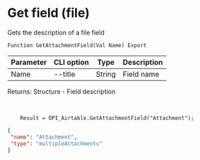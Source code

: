 ﻿---
sidebar_position: 5
---

# Get field (file)
 Gets the description of a file field



`Function GetAttachmentField(Val Name) Export`

  | Parameter | CLI option | Type | Description |
  |-|-|-|-|
  | Name | --title | String | Field name |

  
  Returns:  Structure - Field description

<br/>




```bsl title="Code example"
    Result = OPI_Airtable.GetAttachmentField("Attachment");
```
 



```json title="Result"
{
 "name": "Attachment",
 "type": "multipleAttachments"
}
```
